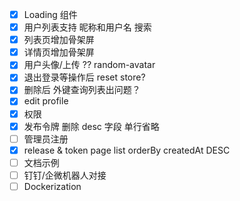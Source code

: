 - [x] Loading 组件
- [x] 用户列表支持 昵称和用户名 搜索
- [x] 列表页增加骨架屏
- [x] 详情页增加骨架屏
- [x] 用户头像/上传 ?? random-avatar
- [x] 退出登录等操作后 reset store?
- [x] 删除后 外键查询列表出问题？
- [x] edit profile
- [x] 权限
- [x] 发布令牌 删除 desc 字段 单行省略
- [ ] 管理员注册
- [x] release & token page list orderBy createdAt DESC
- [ ] 文档示例
- [ ] 钉钉/企微机器人对接
- [ ] Dockerization